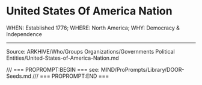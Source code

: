 # United States Of America Nation

WHEN: Established 1776; WHERE: North America; WHY: Democracy & Independence

---
Source: ARKHIVE/Who/Groups Organizations/Governments Political Entities/United-States-of-America-Nation.md

/// === PROPROMPT:BEGIN ===
see: MIND/ProPrompts/Library/DOOR-Seeds.md
/// === PROPROMPT:END ===
